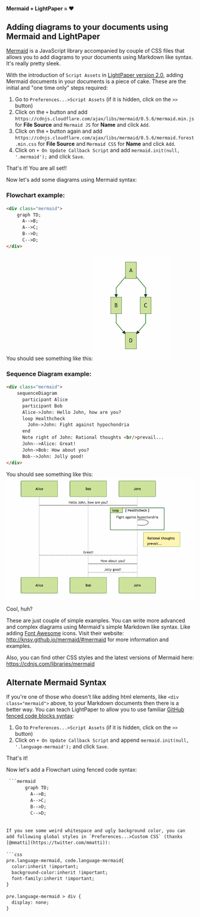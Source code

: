 #### Mermaid + LightPaper = ❤️

## Adding diagrams to your documents using Mermaid and LightPaper

[Mermaid](http://knsv.github.io/mermaid/#mermaid) is a JavaScript library accompanied by couple of CSS files that allows you to add diagrams to your documents using Markdown like syntax. It's really pretty sleek.

With the introduction of `Script Assets` in [LightPaper version 2.0](https://github.com/42Squares/LightPaper/blob/master/WhatsNew/ver1.2.md), adding Mermaid documents in your documents is a piece of cake. These are the initial and "one time only" steps required:

1. Go to `Preferences...>Script Assets` (if it is hidden, click on the `>>` button)
2. Click on the `+` button and add `https://cdnjs.cloudflare.com/ajax/libs/mermaid/0.5.6/mermaid.min.js` for **File Source** and `Mermaid JS` for **Name** and click `Add`.
3. Click on the `+` button again and add `https://cdnjs.cloudflare.com/ajax/libs/mermaid/0.5.6/mermaid.forest.min.css` for **File Source** and `Mermaid CSS` for **Name** and click `Add`.
4. Click on `+ On Update Callback Script` and add `mermaid.init(null, '.mermaid');` and click `Save`.

That's it! You are all set!!

Now let's add some diagrams using Mermaid syntax:

### Flowchart example:

```html
<div class="mermaid">
    graph TD;
      A-->B;
      A-->C;
      B-->D;
      C-->D;
</div>
```
You should see something like this:
![](https://raw.githubusercontent.com/42Squares/LightPaper/master/screenshots/mermaid_sample_1.png)

### Sequence Diagram example:

```html
<div class="mermaid">
    sequenceDiagram
      participant Alice
      participant Bob
      Alice->John: Hello John, how are you?
      loop Healthcheck
        John->John: Fight against hypochondria
      end
      Note right of John: Rational thoughts <br/>prevail...
      John-->Alice: Great!
      John->Bob: How about you?
      Bob-->John: Jolly good!
</div>
```

You should see something like this:
![](https://raw.githubusercontent.com/42Squares/LightPaper/master/screenshots/mermaid_sample_2.png)

Cool, huh?

These are just couple of simple examples. You can write more advanced and complex diagrams using Mermaid's simple Markdown like syntax. Like adding [Font Awesome]() icons. Visit their website: http://knsv.github.io/mermaid/#mermaid for more information and examples.

Also, you can find other CSS styles and the latest versions of Mermaid here: https://cdnjs.com/libraries/mermaid


## Alternate Mermaid Syntax
If you're one of those who doesn't like adding html elements, like `<div class="mermaid">` above, to your Markdown documents then there is a better way. You can teach LightPaper to allow you to use familiar [GitHub fenced code blocks syntax](https://help.github.com/articles/github-flavored-markdown/#fenced-code-blocks):

1. Go to `Preferences...>Script Assets` (if it is hidden, click on the `>>` button)
2. Click on `+ On Update Callback Script` and append `mermaid.init(null, '.language-mermaid');` and click `Save`.

That's it!

Now let's add a Flowchart using fenced code syntax:

```html
 ```mermaid
       graph TD;
         A-->B;
         A-->C;
         B-->D;
         C-->D;
 ```
```

If you see some weird whitespace and ugly background color, you can add following global styles in `Preferences...>Custom CSS` (thanks [@mmatti](https://twitter.com/mmatti)):

```css
pre.language-mermaid, code.language-mermaid{ 
  color:inherit !important; 
  background-color:inherit !important; 
  font-family:inherit !important; 
} 

pre.language-mermaid > div {
  display: none;
}
```